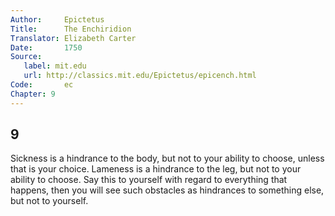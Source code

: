 ```yaml
---
Author:     Epictetus  
Title:      The Enchiridion  
Translator: Elizabeth Carter  
Date:       1750  
Source:
   label: mit.edu
   url: http://classics.mit.edu/Epictetus/epicench.html
Code:       ec  
Chapter: 9
---
```

##  9

Sickness is a hindrance to the body, but not to your ability to choose, unless
that is your choice. Lameness is a hindrance to the leg, but not to your
ability to choose. Say this to yourself with regard to everything that happens,
then you will see such obstacles as hindrances to something else, but not to
yourself.


